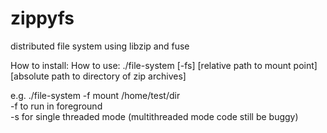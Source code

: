 # zippyfs
distributed file system using libzip and fuse  

How to install:
How to use:
./file-system [-fs] [relative path to mount point] [absolute path to directory of zip archives]  

e.g. ./file-system -f mount /home/test/dir  
-f to run in foreground  
-s for single threaded mode (multithreaded mode code still be buggy)  

